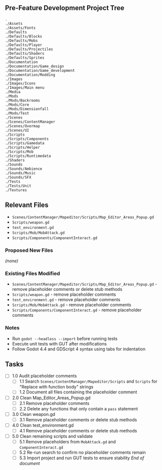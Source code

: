 ## Pre-Feature Development Project Tree
```
.
./Assets
./Assets/Fonts
./Defaults
./Defaults/Blocks
./Defaults/Mobs
./Defaults/Player
./Defaults/Projectiles
./Defaults/Shaders
./Defaults/Sprites
./Documentation
./Documentation/Game_design
./Documentation/Game_development
./Documentation/Modding
./Images
./Images/Icons
./Images/Main menu
./Media
./Mods
./Mods/Backrooms
./Mods/Core
./Mods/Dimensionfall
./Mods/Test
./Scenes
./Scenes/ContentManager
./Scenes/Overmap
./Scenes/UI
./Scripts
./Scripts/Components
./Scripts/Gamedata
./Scripts/Helper
./Scripts/Mob
./Scripts/Runtimedata
./Shaders
./Sounds
./Sounds/Ambience
./Sounds/Music
./Sounds/SFX
./Tests
./Tests/Unit
./Textures
```
## Relevant Files
- `Scenes/ContentManager/Mapeditor/Scripts/Map_Editor_Areas_Popup.gd`
- `Scripts/weapon.gd`
- `test_environment.gd`
- `Scripts/Mob/MobAttack.gd`
- `Scripts/Components/ComponentInteract.gd`
### Proposed New Files
*(none)*
### Existing Files Modified
- `Scenes/ContentManager/Mapeditor/Scripts/Map_Editor_Areas_Popup.gd` - remove placeholder comments or delete stub methods
- `Scripts/weapon.gd` - remove placeholder comments
- `test_environment.gd` - remove placeholder comments
- `Scripts/Mob/MobAttack.gd` - remove placeholder comments
- `Scripts/Components/ComponentInteract.gd` - remove placeholder comments
### Notes
- Run `godot --headless --import` before running tests
- Execute unit tests with GUT after modifications
- Follow Godot 4.4 and GDScript 4 syntax using tabs for indentation

## Tasks
- [ ] 1.0 Audit placeholder comments
  - [ ] 1.1 Search `Scenes/ContentManager/Mapeditor/Scripts` and `Scripts` for "Replace with function body" strings
  - [ ] 1.2 Document all files containing the placeholder comment
- [ ] 2.0 Clean Map_Editor_Areas_Popup.gd
  - [ ] 2.1 Remove placeholder comments
  - [ ] 2.2 Delete any functions that only contain a `pass` statement
- [ ] 3.0 Clean weapon.gd
  - [ ] 3.1 Remove placeholder comments or delete stub methods
- [ ] 4.0 Clean test_environment.gd
  - [ ] 4.1 Remove placeholder comments or delete stub methods
- [ ] 5.0 Clean remaining scripts and validate
  - [ ] 5.1 Remove placeholders from `MobAttack.gd` and `ComponentInteract.gd`
  - [ ] 5.2 Re-run search to confirm no placeholder comments remain
  - [ ] 5.3 Import project and run GUT tests to ensure stability
*End of document*
